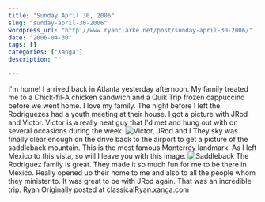```yaml
---
title: "Sunday April 30, 2006"
slug: "sunday-april-30-2006"
wordpress_url: "http://www.ryanclarke.net/post/sunday-april-30-2006/"
date: "2006-04-30"
tags: []
categories: ["Xanga"]
description: ""

---
```


I'm home!
I arrived back in Atlanta yesterday afternoon. My family treated me to a Chick-fil-A chicken sandwich and a Quik Trip frozen cappuccino before we went home. I love my family.
The night before I left the Rodriguezes had a youth meeting at their house. I got a picture with JRod and Victor. Victor is a really neat guy that I'd met and hung out with on several occasions during the week.
![Victor, JRod and I](http://img.photobucket.com/albums/v300/classicalRyan/Mexico/WithVictor.jpg)
They sky was finally clear enough on the drive back to the airport to get a picture of the saddleback mountain. This is the most famous Monterrey landmark. As I left Mexico to this vista, so will I leave you with this image.
![Saddleback](http://img.photobucket.com/albums/v300/classicalRyan/Mexico/Saddleback.jpg)
The Rodriguez family is great. They made it so much fun for me to be there in Mexico. Really opened up their home to me and also to all the people whom they minister to. It was great to be with JRod again.
That was an incredible trip.
Ryan
Originally posted at classicalRyan.xanga.com
